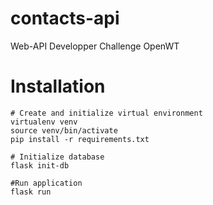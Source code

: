 # contacts-api
Web-API Developper Challenge OpenWT

# Installation
    # Create and initialize virtual environment
    virtualenv venv
    source venv/bin/activate
    pip install -r requirements.txt

    # Initialize database
    flask init-db

    #Run application
    flask run
